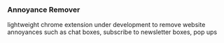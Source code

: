 ### Annoyance Remover
lightweight chrome extension under development to remove 
website annoyances such as chat boxes, subscribe to newsletter boxes, 
pop ups